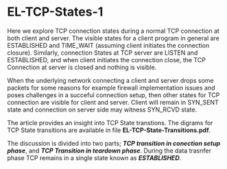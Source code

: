 # EL-TCP-States-1
Here we explore TCP connection states during a normal TCP connection at both client and server. The visible states for a client program in general are ESTABLISHED and TIME_WAIT (assuming client initiates the connection closure). Similarly,  connection States at TCP server are LISTEN and ESTABLISHED, and when client initiates the connection close, the TCP Connection at server is closed and nothing is visible.

When the underlying network connecting a client and server drops some packets for some reasons for example firewall implementation issues and poses challenges in a succeful connection setup, then other states for TCP connection are visible for client and server. Client will remain in SYN_SENT state and connection on server side may witness SYN_RCVD state.

The article provides an insight into TCP State transtions. The digrams for TCP State transitions are
available in file **EL-TCP-State-Transitions.pdf**.

The discussion is divided into two parts; ***TCP transition in conection setup phase***, and ***TCP Transition in teardown phase***. During the data trasnfer phase TCP remains in a single state known as ***ESTABLISHED***.
